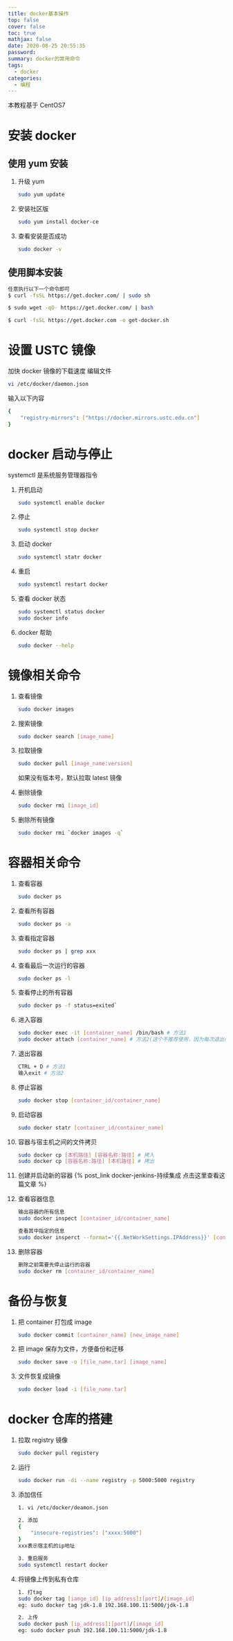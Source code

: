 ```yaml
---
title: docker基本操作
top: false
cover: false
toc: true
mathjax: false
date: 2020-08-25 20:55:35
password:
summary: docker的常用命令
tags:
  - docker
categories:
  - 编程
---
```


本教程基于 CentOS7

# 安装 docker

## 使用 yum 安装

1. 升级 yum

   ```bash
   sudo yum update
   ```

2. 安装社区版

   ```bash
   sudo yum install docker-ce
   ```

3. 查看安装是否成功

   ```bash
   sudo docker -v
   ```

## 使用脚本安装

```bash
任意执行以下一个命令即可
$ curl -fsSL https://get.docker.com/ | sudo sh

$ sudo wget -qO- https://get.docker.com/ | bash

$ curl -fsSL https://get.docker.com -o get-docker.sh
```

# 设置 USTC 镜像

加快 docker 镜像的下载速度
编辑文件

```bash
vi /etc/docker/daemon.json
```

输入以下内容

```bash
{
    "registry-mirrors": ["https://docker.mirrors.ustc.edu.cn"]
}
```

# docker 启动与停止

systemctl 是系统服务管理器指令

1. 开机启动

   ```bash
   sudo systemctl enable docker
   ```

2. 停止

   ```bash
   sudo systemctl stop docker
   ```

3. 启动 docker

   ```bash
   sudo systemctl statr docker
   ```

4. 重启

   ```bash
   sudo systemctl restart docker
   ```

5. 查看 docker 状态

   ```bash
   sudo systemctl status docker
   sudo docker info
   ```

6. docker 帮助

   ```bash
   sudo docker --help
   ```

# 镜像相关命令

1. 查看镜像

   ```bash
   sudo docker images
   ```

2. 搜索镜像

   ```bash
   sudo docker search [image_name]
   ```

3. 拉取镜像

   ```bash
   sudo docker pull [image_name:version]
   ```

   如果没有版本号，默认拉取 latest 镜像

4. 删除镜像

   ```bash
   sudo docker rmi [image_id]
   ```

5. 删除所有镜像

   ```bash
   sudo docker rmi `docker images -q`
   ```

# 容器相关命令

1. 查看容器

   ```bash
   sudo docker ps
   ```

2. 查看所有容器

   ```bash
   sudo docker ps -a
   ```

3. 查看指定容器

   ```bash
   sudo docker ps | grep xxx
   ```

4. 查看最后一次运行的容器

   ```bash
   sudo docker ps -l
   ```

5. 查看停止的所有容器

   ```bash
   sudo docker ps -f status=exited`
   ```

6. 进入容器

   ```bash
   sudo docker exec -it [container_name] /bin/bash # 方法1
   sudo docker attach [container_name] # 方法2(这个不推荐使用，因为每次退出终端，container就停止运行了)
   ```

7. 退出容器

   ```bash
   CTRL + D # 方法1
   输入exit # 方法2
   ```

8. 停止容器

   ```bash
   sudo docker stop [container_id/container_name]
   ```

9. 启动容器

   ```bash
   sudo docker statr [container_id/container_name]
   ```

10. 容器与宿主机之间的文件拷贝

    ```bash
    sudo docker cp [本机路径] [容器名称:路径] # 拷入
    sudo docker cp [容器名称:路径] [本机路径] # 拷出
    ```

11. 创建并启动新的容器
    {% post_link docker-jenkins-持续集成 点击这里查看这篇文章 %}

12. 查看容器信息

    ```bash
    输出容器的所有信息
    sudo docker inspect [container_id/container_name]

    查看其中指定的信息
    sudo docker insperct --format='{{.NetWorkSettings.IPAddress}}' [container_id/container_name]
    ```

13. 删除容器

    ```bash
    删除之前需要先停止运行的容器
    sudo docker rm [container_id/container_name]
    ```

# 备份与恢复

1. 把 container 打包成 image

   ```bash
   sudo docker commit [container_name] [new_image_name]
   ```

2. 把 image 保存为文件，方便备份和迁移

   ```bash
   sudo docker save -o [file_name.tar] [image_name]
   ```

3. 文件恢复成镜像

   ```bash
   sudo docker load -i [file_name.tar]
   ```

# docker 仓库的搭建

1. 拉取 registry 镜像

   ```bash
   sudo docker pull registery
   ```

2. 运行

   ```bash
   sudo docker run -di --name registry -p 5000:5000 registry
   ```

3. 添加信任

   ```bash
   1. vi /etc/docker/deamon.json

   2. 添加
   {
       "insecure-registries": ["xxxx:5000"]
   }
   xxx表示宿主机的ip地址

   3. 重启服务
   sudo systemctl restart docker
   ```

4. 将镜像上传到私有仓库

   ```bash
   1. 打tag
   sudo docker tag [iamge_id] [ip_address]:[port]/[image_id]
   eg: sudo docker tag jdk-1.8 192.168.100.11:5000/jdk-1.8

   2. 上传
   sudo docker push [ip_address]:[port]/[image_id]
   eg: sudo docker psuh 192.168.100.11:5000/jdk-1.8

   ```

